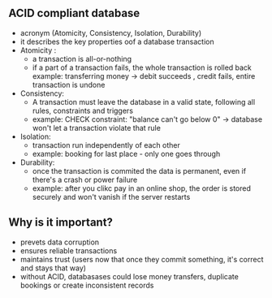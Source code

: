 <h2>ACID compliant database</h2>

- acronym (Atomicity, Consistency, Isolation, Durability)
- it describes the key properties oof a database transaction
- Atomicity :
    - a transaction is all-or-nothing
    - if a part of a transaction fails, the whole transaction is rolled back
    example: transferring money -> debit succeeds , credit fails, entire transaction is undone
- Consistency:
    - A transaction must leave the database in a valid state, following all rules, constraints and triggers
    - example: CHECK constraint: "balance can't go below 0" -> database won't let a transaction violate that rule
- Isolation:
    - transaction run independently of each other
    - example: booking for last place - only one goes through
- Durability:
    - once the transaction is commited the data is permanent, even if there's a crash or power failure
    - example: after you clikc pay in an online shop, the order is stored securely and won't vanish if the server restarts


<h2>Why is it important?</h2>

- prevets data corruption
- ensures reliable transactions
- maintains trust (users now that once they commit something, it's correct and stays that way)
- without ACID, databasases could lose money transfers, duplicate bookings or create inconsistent records

